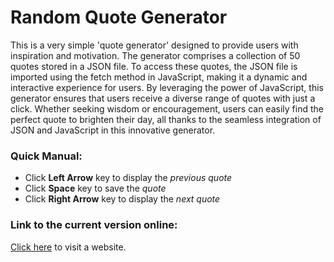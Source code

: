 # Random Quote Generator

This is a very simple 'quote generator' designed to provide users with inspiration and motivation. The generator comprises a collection of 50 quotes stored in a JSON file. To access these quotes, the JSON file is imported using the fetch method in JavaScript, making it a dynamic and interactive experience for users. By leveraging the power of JavaScript, this generator ensures that users receive a diverse range of quotes with just a click. Whether seeking wisdom or encouragement, users can easily find the perfect quote to brighten their day, all thanks to the seamless integration of JSON and JavaScript in this innovative generator.

### Quick Manual:
- Click **Left Arrow** key to display the *previous quote*
- Click **Space** key to save the *quote*
- Click **Right Arrow** key to display the *next quote*

### Link to the current version online:
[Click here](https://quote-generator-1234.netlify.app/) to visit a website.
